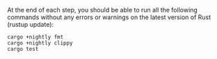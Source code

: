 At the end of each step, you should be able to run all the following commands without any errors or warnings on the latest version of Rust (rustup update):

````
cargo +nightly fmt
cargo +nightly clippy
cargo test
````
